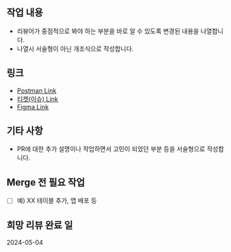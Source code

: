 ## 작업 내용
- 리뷰어가 중점적으로 봐야 하는 부분을 바로 알 수 있도록 변경된 내용을 나열합니다.
- 나열시 서술형이 아닌 개조식으로 작성합니다.

## 링크
- [Postman Link](http://wikiaddress.com/)
- [티켓(이슈) Link](http://wikiaddress.com/)
- [Figma Link](http://wikiaddress.com/)

## 기타 사항
- PR에 대한 추가 설명이나 작업하면서 고민이 되었던 부분 등을 서술형으로 작성합니다.

## Merge 전 필요 작업
- [ ] 예) XX 테이블 추가, 앱 배포 등

## 희망 리뷰 완료 일
2024-05-04
